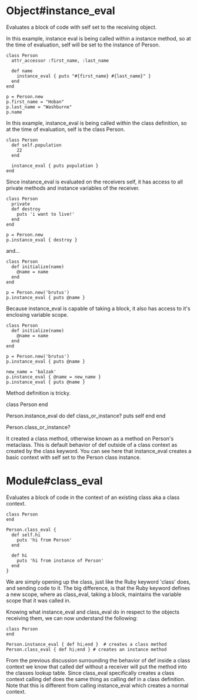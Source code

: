 Object#instance_eval
====================

Evaluates a block of code with self set to the receiving object.

In this example, instance eval is being called within a instance method, so at the time of evaluation, self will be set to the instance of Person.

    class Person
      attr_accessor :first_name, :last_name

      def name
        instance_eval { puts "#{first_name} #{last_name}" }
      end
    end

    p = Person.new
    p.first_name = "Hoban"
    p.last_name = "Washburne"
    p.name


In this example, instance_eval is being called within the class definition, so at the time of evaluation, self is the class Person.

    class Person
      def self.population
        22
      end

      instance_eval { puts population }
    end

Since instance_eval is evaluated on the receivers self, it has access to all private methods and instance variables of the receiver.

    class Person
      private
      def destroy
        puts 'i want to live!'
      end
    end

    p = Person.new
    p.instance_eval { destroy }

and...

    class Person
      def initialize(name)
        @name = name
      end
    end
    
    p = Person.new('brutus')
    p.instance_eval { puts @name }
    
Because instance_eval is capable of taking a block, it also has access to it's enclosing variable scope.

    class Person
      def initialize(name)
        @name = name
      end
    end

    p = Person.new('brutus')
    p.instance_eval { puts @name }
    
    new_name = 'balzak'
    p.instance_eval { @name = new_name }
    p.instance_eval { puts @name }

Method definition is tricky.

  class Person
  end

  Person.instance_eval do
    def class_or_instance?
      puts self
    end
  end

  Person.class_or_instance?
  
It created a class method, otherwise known as a method on Person's metaclass. This is default behavior of def outside of a class context as created by the class keyword. You can see here that instance_eval creates a basic context with self set to the Person class instance.

Module#class_eval
=================

Evaluates a block of code in the context of an existing class aka a class context.

    class Person
    end

    Person.class_eval {
      def self.hi
        puts 'hi from Person'
      end

      def hi
        puts 'hi from instance of Person'
      end
    }

We are simply opening up the class, just like the Ruby keyword 'class' does, and sending code to it.  The big difference, is that the Ruby keyword defines a new scope, where as class_eval, taking a block, maintains the variable scope that it was called in.

Knowing what instance_eval and class_eval do in respect to the objects receiving them, we can now understand the following:

    class Person
    end

    Person.instance_eval { def hi;end }  # creates a class method
    Person.class_eval { def hi;end } # creates an instance method

From the previous discussion surrounding the behavior of def inside a class context we know that called def without a receiver will put the method into the classes lookup table. Since class_eval specifically creates a class context calling def does the same thing as calling def in a class definition. Note that this is different from calling instance_eval which creates a normal context.